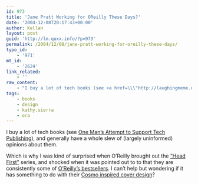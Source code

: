 ```yaml
---
id: 973
title: 'Jane Pratt Working for OReilly These Days?'
date: '2004-12-08T20:17:43+00:00'
author: Kellan
layout: post
guid: 'http://lm.quxx.info/?p=973'
permalink: /2004/12/08/jane-pratt-working-for-oreilly-these-days/
typo_id:
    - '971'
mt_id:
    - '2624'
link_related:
    - ''
raw_content:
    - "I buy a lot of tech books (see <a href=\\\"http://laughingmeme.org/archives/001396.html#001396\\\">One Man\\'s Attempt to Support Tech Publishing</a>), and generally have a whole slew of (largely uninformed) opinions about them.  \n\nWhich is why I was kind of surprised when O\\'Reilly brought out the <a href=\\\"http://headfirst.oreilly.com/\\\">\\\"Head First\\\"</a> series, and shocked when it was pointed out to to that they are consistently some of <a href=\\\"http://www.oreilly.com/catalog/top25.html\\\">O\\'Reilly\\'s bestsellers</a>.  I can\\'t help but wondering if it has something to do with their <a href=\\\"ftp://ftp.ora.com/pub/graphics/book_covers/hi-res/0596007124.jpg\\\">Cosmo inspired cover design</a>?"
tags:
    - books
    - design
    - kathy.sierra
    - ora
---
```


I buy a lot of tech books (see [One Man’s Attempt to Support Tech Publishing](http://laughingmeme.org/archives/001396.html#001396)), and generally have a whole slew of (largely uninformed) opinions about them.

Which is why I was kind of surprised when O’Reilly brought out the [“Head First”](http://headfirst.oreilly.com/) series, and shocked when it was pointed out to to that they are consistently some of [O’Reilly’s bestsellers](http://www.oreilly.com/catalog/top25.html). I can’t help but wondering if it has something to do with their [Cosmo inspired cover design](ftp://ftp.ora.com/pub/graphics/book_covers/hi-res/0596007124.jpg)?